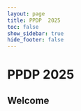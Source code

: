 ```yaml
---
layout: page
title: PPDP  2025
toc: false
show_sidebar: true
hide_footer: false
---
```


# PPDP 2025

## Welcome 

